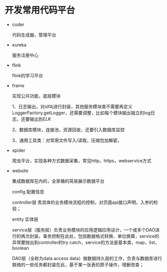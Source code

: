 # 开发常用代码平台

- coder
  
  代码生成器，管理平台
  
- eureka
  
    服务注册中心
  
- flink
  
  flink的学习平台

- frame 

  实现公共功能，底层模块
  
  1、日志输出，对slf4j进行封装，其他服务模块类不需要再定义LoggerFactory.getLogger，还需要调整，比如每个模块输出独立的log日志，还要输出到ELK
  
  2、数据库模块，连接池，资源回收，还要引入数据库监控
  
  3、通用工具类：对常用文件写入/读取，压缩包加解密，
  
  
- spider

  爬虫平台，实现各种方式数据采集，常见http，https，webservice方式
  
- website

  集成数据库在内的，全家桶的简易展示数据平台
  
  config 配置信息
  
  controller层 责具体的业务模块流程的控制，对页面api接口声明，入参的检验；
  
  entity 实体层
  
  service层（服务层）负责业务模块的应用逻辑应用设计，一个或多个DAO进行的再次封装，事务控制在此处，包括数据格式转换、单位换算，service的异常要抛出到controller的try catch，service的方法是基本类，map，list，boolean
  
  DAO层（全称为data access data）做数据持久层的工作，负责与数据库进行联络的一些任务都封装在此，基于某一张表的原子操作，增删改查；
  
